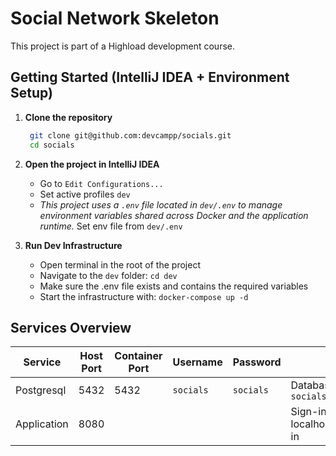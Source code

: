 # Social Network Skeleton

This project is part of a Highload development course.

## Getting Started (IntelliJ IDEA + Environment Setup)

1. **Clone the repository**
   ```bash
    git clone git@github.com:devcampp/socials.git
    cd socials
    ```
2. **Open the project in IntelliJ IDEA**
    * Go to ```Edit Configurations...```
    * Set active profiles `dev`
    * _This project uses a `.env` file located in `dev/.env` to manage environment variables shared across Docker and
      the application runtime._ Set env file from `dev/.env`

3. **Run Dev Infrastructure**
    * Open terminal in the root of the project
    * Navigate to the `dev` folder: `cd dev`
    * Make sure the .env file exists and contains the required variables
    * Start the infrastructure with: `docker-compose up -d`

## Services Overview

| Service     | Host Port | Container Port | Username  | Password  | Notes                                           |
|-------------|-----------|----------------|-----------|-----------|-------------------------------------------------|
| Postgresql  | 5432      | 5432           | `socials` | `socials` | Database: `socials`, Schema: `socials`          |
| Application | 8080      |                |           |           | Sign-in url: localhost:8080/api/v1/auth/sign-in |
